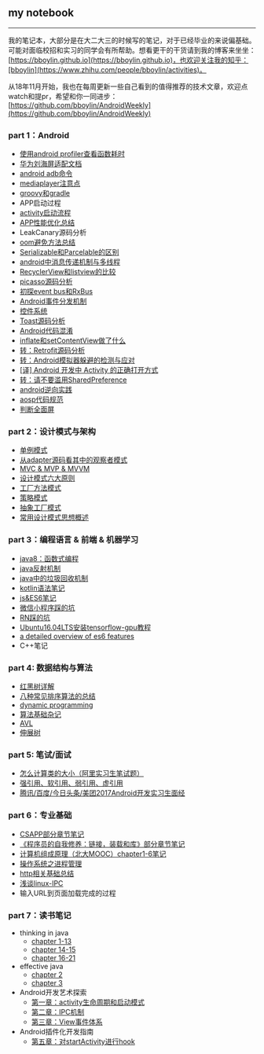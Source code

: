 ## my notebook
---

我的笔记本，大部分是在大二大三的时候写的笔记，对于已经毕业的来说偏基础。可能对面临校招和实习的同学会有所帮助。想看更干的干货请到我的博客来坐坐：[https://bboylin.github.io](https://bboylin.github.io)，也欢迎关注我的知乎：[bboylin](https://www.zhihu.com/people/bboylin/activities)。

从18年11月开始，我也在每周更新一些自己看到的值得推荐的技术文章，欢迎点watch和提pr，希望和你一同进步：[https://github.com/bboylin/AndroidWeekly](https://github.com/bboylin/AndroidWeekly)

### part 1：Android
* [使用android profiler查看函数耗时](https://developer.android.com/studio/profile/cpu-profiler)
* [华为刘海屏适配文档](https://developer.huawei.com/consumer/cn/devservice/doc/50114)
* [android adb命令](https://github.com/bboylin/MyNotebook/blob/master/part1/adb.md)
* [mediaplayer注意点](https://github.com/bboylin/MyNotebook/blob/master/part1/mediaplayer.md)
* [groovy和gradle](https://github.com/bboylin/MyNotebook/blob/master/part1/groovy&gradle.md)
* APP启动过程
* [activity启动流程](https://github.com/bboylin/MyNotebook/blob/master/part1/activity启动流程.md)
* [APP性能优化总结](https://github.com/bboylin/MyNotebook/blob/master/part1/性能优化.md)
* LeakCanary源码分析
* [oom避免方法总结](https://github.com/bboylin/MyNotebook/blob/master/part1/oom避免方法总结.md)
* [Serializable和Parcelable的区别](https://github.com/bboylin/MyNotebook/blob/master/part1/Serializable%E5%92%8CParcelable%E7%9A%84%E5%8C%BA%E5%88%AB.md)
* [android中消息传递机制与多线程](https://github.com/bboylin/MyNotebook/blob/master/part1/android%E4%B8%AD%E6%B6%88%E6%81%AF%E4%BC%A0%E9%80%92%E6%9C%BA%E5%88%B6%E4%B8%8E%E5%A4%9A%E7%BA%BF%E7%A8%8B.md)
* [RecyclerView和listview的比较](https://github.com/bboylin/MyNotebook/blob/master/part1/RecyclerView%E5%92%8Clistview%E7%9A%84%E5%8C%BA%E5%88%AB.md)
* [picasso源码分析](https://github.com/bboylin/MyNotebook/blob/master/part1/picasso%E6%BA%90%E7%A0%81%E5%88%86%E6%9E%90.md)
* [初探event bus和RxBus](https://github.com/bboylin/MyNotebook/blob/master/part1/%E5%88%9D%E6%8E%A2event%20bus%E5%92%8CRxBus.md)
* [Android事件分发机制](https://github.com/bboylin/MyNotebook/blob/master/part1/Android事件分发机制.md)
* [控件系统](https://github.com/bboylin/MyNotebook/blob/master/part1/Android控件系统.md)
* [Toast源码分析](https://github.com/bboylin/MyNotebook/blob/master/part1/toast源码分析.md)
* [Android代码混淆](https://github.com/bboylin/MyNotebook/blob/master/part1/proguard.md)
* [inflate和setContentView做了什么](https://github.com/bboylin/MyNotebook/blob/master/part1/inflate.md)
* [转：Retrofit源码分析](http://www.jianshu.com/p/c1a3a881a144)
* [转：Android模拟器躲避的检测与应对](https://github.com/MindMac/HideAndroidEmulator/blob/master/XCON/Guess%20Where%20I%20am-Android%E6%A8%A1%E6%8B%9F%E5%99%A8%E8%BA%B2%E9%81%BF%E7%9A%84%E6%A3%80%E6%B5%8B%E4%B8%8E%E5%BA%94%E5%AF%B9.pdf)
* [[译] Android 开发中 Activity 的正确打开方式](https://zhuanlan.zhihu.com/p/22153655)
* [转：请不要滥用SharedPreference](https://zhuanlan.zhihu.com/p/22913991)
* [android逆向实践](https://github.com/bboylin/MyNotebook/blob/master/part1/逆向.md)
* [aosp代码规范](https://source.android.com/source/code-style.html#follow-field-naming-conventions)
* [判断全面屏](https://github.com/bboylin/MyNotebook/blob/master/part1/全面屏.md)

### part 2：设计模式与架构
* [单例模式](https://github.com/bboylin/MyNotebook/blob/master/part2/%E5%8D%95%E4%BE%8B%E6%A8%A1%E5%BC%8F.md)
* [从adapter源码看其中的观察者模式](https://github.com/bboylin/MyNotebook/blob/master/part2/%E8%A7%82%E5%AF%9F%E8%80%85%E6%A8%A1%E5%BC%8F.md)
* [MVC & MVP & MVVM](https://github.com/bboylin/MyNotebook/blob/master/part2/MVC%20%26%20MVP%20%26%20MVVM.md)
* [设计模式六大原则](https://github.com/bboylin/MyNotebook/blob/master/part2/%E8%AE%BE%E8%AE%A1%E6%A8%A1%E5%BC%8F%E5%85%AD%E5%A4%A7%E5%8E%9F%E5%88%99.md)
* [工厂方法模式](https://github.com/bboylin/MyNotebook/blob/master/part2/%E5%B7%A5%E5%8E%82%E6%96%B9%E6%B3%95%E6%A8%A1%E5%BC%8F.md)
* [策略模式](https://github.com/bboylin/MyNotebook/blob/master/part2/%E7%AD%96%E7%95%A5%E6%A8%A1%E5%BC%8F.md)
* [抽象工厂模式](https://github.com/bboylin/MyNotebook/blob/master/part2/%E6%8A%BD%E8%B1%A1%E5%B7%A5%E5%8E%82%E6%A8%A1%E5%BC%8F.md)
* [常用设计模式思想概述](https://github.com/bboylin/MyNotebook/blob/master/part2/设计模式之禅笔记.md)

### part 3：编程语言 & 前端 & 机器学习
* [java8：函数式编程](https://github.com/bboylin/MyNoteBook/tree/master/part3/java/java8.md)
* [java反射机制](https://github.com/bboylin/MyNoteBook/tree/master/part3/java/reflection.md)
* [java中的垃圾回收机制](https://github.com/bboylin/MyNoteBook/tree/master/part3/gc/java中的垃圾回收机制.md)
* [kotlin语法笔记](https://github.com/bboylin/MyNotebook/blob/master/part1/kotlin_doc.md)
* [js&ES6笔记](https://github.com/bboylin/MyNoteBook/tree/master/part3/js.md)
* [微信小程序踩的坑](https://github.com/bboylin/MyNoteBook/tree/master/part3/weapp.md)
* [RN踩的坑](https://github.com/bboylin/MyNoteBook/tree/master/part3/rn.md)
* [Ubuntu16.04LTS安装tensorflow-gpu教程](https://zhuanlan.zhihu.com/p/34430408)
* [a detailed overview of es6 features](http://babeljs.io/learn-es2015/)
* C++笔记

### part 4: 数据结构与算法
* [红黑树详解](http://blog.csdn.net/qq_29407877/article/details/49556143)
* [八种常见排序算法的总结](https://github.com/bboylin/MyNoteBook/tree/master/part4/sort.md)
* [dynamic programming](https://github.com/bboylin/MyNoteBook/tree/master/part4/dp.md)
* [算法基础杂记](https://github.com/bboylin/MyNoteBook/tree/master/part4/zaji.md)
* [AVL](https://github.com/bboylin/MyNoteBook/tree/master/part4/avl.md)
* [伸展树](https://github.com/bboylin/MyNoteBook/tree/master/part4/splay.md)

### part 5: 笔试/面试
* [怎么计算类的大小（阿里实习生笔试题）](https://github.com/bboylin/MyNotebook/blob/master/part5/seizeof.md)
* [强引用、软引用、弱引用、虚引用](https://github.com/bboylin/MyNotebook/blob/master/part5/4reference.md)
* [腾讯/百度/今日头条/美团2017Android开发实习生面经](https://github.com/bboylin/MyNotebook/blob/master/part5/interview.md)

### part 6：专业基础
* [CSAPP部分章节笔记](https://github.com/bboylin/MyNotebook/blob/master/part6/csapp.md)
* [《程序员的自我修养：链接，装载和库》部分章节笔记](https://github.com/bboylin/MyNotebook/blob/master/part6/xiuyang.md)
* [计算机组成原理（北大MOOC）chapter1-6笔记](https://github.com/bboylin/MyNotebook/blob/master/part6/计算机组成chapter1-6.pdf)
* [操作系统之进程管理](https://github.com/bboylin/MyNotebook/blob/master/part6/os2.md)
* [http相关基础总结](https://github.com/bboylin/MyNotebook/blob/master/part6/network.md)
* [浅谈linux-IPC](https://github.com/bboylin/MyNotebook/blob/master/part6/linux-ipc.md)
* 输入URL到页面加载完成的过程

### part 7：读书笔记
* thinking in java
    * [chapter 1-13](https://github.com/bboylin/MyNotebook/blob/master/part7/thinking%20in%20java%E7%AC%94%E8%AE%B0%E4%B8%8A.md)
    * [chapter 14-15](https://github.com/bboylin/MyNotebook/blob/master/part7/thinking%20in%20java%E7%AC%94%E8%AE%B0%E4%B8%AD.md)
    * [chapter 16-21](https://github.com/bboylin/MyNotebook/blob/master/part7/thinking%20in%20java%E7%AC%94%E8%AE%B0%E4%B8%8B.md)
* effective java
    * [chapter 2](https://github.com/bboylin/MyNotebook/blob/master/part7/effective%20java%E7%AC%AC%E4%BA%8C%E7%AB%A0%E7%AC%94%E8%AE%B0.md)
    * [chapter 3](https://github.com/bboylin/MyNotebook/blob/master/part7/effective%20java%E7%AC%AC%E4%B8%89%E7%AB%A0%E7%AC%94%E8%AE%B0.md)
* Android开发艺术探索
    * [第一章：activity生命周期和启动模式](https://github.com/bboylin/MyNoteBook/tree/master/part7/Android开发艺术探索第一章笔记.md)
    * [第二章：IPC机制](https://github.com/bboylin/MyNoteBook/tree/master/part7/Android开发艺术探索第二章笔记.md)
    * [第三章：View事件体系](https://github.com/bboylin/MyNoteBook/tree/master/part7/Android开发艺术探索第3章笔记.md)
* Android插件化开发指南
    * [第五章：对startActivity进行hook](https://github.com/bboylin/MyNoteBook/tree/master/part7/GuideToAndroidPluginTechs-5.md)
